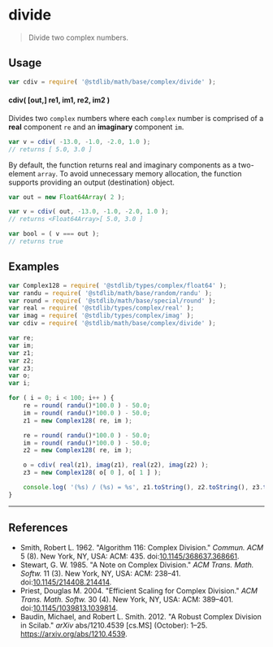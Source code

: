 # divide

> Divide two complex numbers.


<section class="intro">

</section>

<!-- /.intro -->


<section class="usage">

## Usage

``` javascript
var cdiv = require( '@stdlib/math/base/complex/divide' );
```

#### cdiv( \[out,\] re1, im1, re2, im2 )

Divides two `complex` numbers where each `complex` number is comprised of a __real__ component `re` and an __imaginary__ component `im`.

``` javascript
var v = cdiv( -13.0, -1.0, -2.0, 1.0 );
// returns [ 5.0, 3.0 ]
```

By default, the function returns real and imaginary components as a two-element `array`. To avoid unnecessary memory allocation, the function supports providing an output (destination) object.

```javascript
var out = new Float64Array( 2 );

var v = cdiv( out, -13.0, -1.0, -2.0, 1.0 );
// returns <Float64Array>[ 5.0, 3.0 ]

var bool = ( v === out );
// returns true
```

</section>

<!-- /.usage -->


<section class="examples">

## Examples

``` javascript
var Complex128 = require( '@stdlib/types/complex/float64' );
var randu = require( '@stdlib/math/base/random/randu' );
var round = require( '@stdlib/math/base/special/round' );
var real = require( '@stdlib/types/complex/real' );
var imag = require( '@stdlib/types/complex/imag' );
var cdiv = require( '@stdlib/math/base/complex/divide' );

var re;
var im;
var z1;
var z2;
var z3;
var o;
var i;

for ( i = 0; i < 100; i++ ) {
    re = round( randu()*100.0 ) - 50.0;
    im = round( randu()*100.0 ) - 50.0;
    z1 = new Complex128( re, im );

    re = round( randu()*100.0 ) - 50.0;
    im = round( randu()*100.0 ) - 50.0;
    z2 = new Complex128( re, im );

    o = cdiv( real(z1), imag(z1), real(z2), imag(z2) );
    z3 = new Complex128( o[ 0 ], o[ 1 ] );

    console.log( '(%s) / (%s) = %s', z1.toString(), z2.toString(), z3.toString() );
}
```

</section>

<!-- /.examples -->


---

<section class="references">

## References

* Smith, Robert L. 1962. "Algorithm 116: Complex Division." *Commun. ACM* 5 (8). New York, NY, USA: ACM: 435. doi:[10.1145/368637.368661][@smith:1962a].
* Stewart, G. W. 1985. "A Note on Complex Division." *ACM Trans. Math. Softw.* 11 (3). New York, NY, USA: ACM: 238–41. doi:[10.1145/214408.214414][@stewart:1985a].
* Priest, Douglas M. 2004. "Efficient Scaling for Complex Division." *ACM Trans. Math. Softw.* 30 (4). New York, NY, USA: ACM: 389–401. doi:[10.1145/1039813.1039814][@priest:2004a].
* Baudin, Michael, and Robert L. Smith. 2012. "A Robust Complex Division in Scilab." *arXiv* abs/1210.4539 \[cs.MS\] (October): 1–25. [<https://arxiv.org/abs/1210.4539>][@baudin:2012a].

</section>

<!-- /.references -->


<section class="links">

[@smith:1962a]: https://doi.org/10.1145/368637.368661
[@stewart:1985a]: https://doi.org/10.1145/214408.214414
[@priest:2004a]: https://doi.org/10.1145/1039813.1039814
[@baudin:2012a]: https://arxiv.org/abs/1210.4539

</section>

<!-- /.links -->
